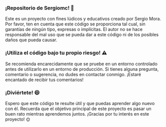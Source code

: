 ### ¡Repositorio de Sergiomc! :wave:
Este es un proyecto con fines lúdicos y educativos creado por Sergio Mora. Por favor, ten en cuenta que este código se proporciona tal cual, sin garantías de ningún tipo, expresas o implícitas. El autor no se hace responsable del mal uso que se pueda dar a este código ni de los posibles daños que pueda causar.

### ¡Utiliza el código bajo tu propio riesgo! :warning:
Se recomienda encarecidamente que se pruebe en un entorno controlado antes de utilizarlo en un entorno de producción. Si tienes alguna pregunta, comentario o sugerencia, no dudes en contactar conmigo. ¡Estaré encantado de recibir tus comentarios!

### ¡Diviértete! :smile:
Espero que este código te resulte útil y que puedas aprender algo nuevo con él. Recuerda que el objetivo principal de este proyecto es pasar un buen rato mientras aprendemos juntos. ¡Gracias por tu interés en este proyecto!
:sun_with_face: